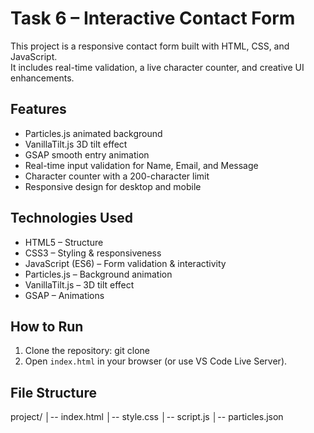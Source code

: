 # Task 6 – Interactive Contact Form

This project is a responsive contact form built with HTML, CSS, and JavaScript.  
It includes real-time validation, a live character counter, and creative UI enhancements.

## Features
- Particles.js animated background
- VanillaTilt.js 3D tilt effect
- GSAP smooth entry animation
- Real-time input validation for Name, Email, and Message
- Character counter with a 200-character limit
- Responsive design for desktop and mobile

## Technologies Used
- HTML5 – Structure
- CSS3 – Styling & responsiveness
- JavaScript (ES6) – Form validation & interactivity
- Particles.js – Background animation
- VanillaTilt.js – 3D tilt effect
- GSAP – Animations

## How to Run
1. Clone the repository:
   git clone <repo-link>
2. Open `index.html` in your browser (or use VS Code Live Server).

## File Structure
project/
│-- index.html
│-- style.css
│-- script.js
│-- particles.json
